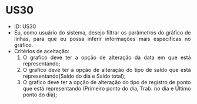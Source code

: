 # US30

<ul>
<li> ID: US30</li>
<li align="justify"> Eu, como usuário do sistema, desejo filtrar os parâmetros do gráfico de linhas, para que eu possa inferir informações mais específicas no gráfico.</li>
<li align="justify"> Critérios de aceitação:
    <ol>
    <li> O grafico deve ter a opção de alteração da data em que está representando; </li>
    <li> O grafico deve ter a opção de alteração do tipo de saldo que está representando(Saldo do dia e Saldo total); </li>
    <li> O grafico deve ter a opção de alteração do tipo de registro de ponto que está representando (Primeiro ponto do dia, Trab. no dia e Último ponto do dia); </li>
    </ol>
</ul>